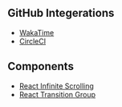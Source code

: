 ## GitHub Integerations
- [WakaTime](https://wakatime.com/features)
- [CircleCI](https://circleci.com/features/)

## Components
- [React Infinite Scrolling](https://github.com/ankeetmaini/react-infinite-scroll-component)
- [React Transition Group](https://github.com/reactjs/react-transition-group)
